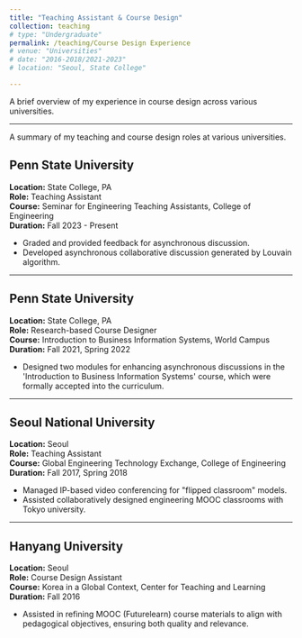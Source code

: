 ```yaml
---
title: "Teaching Assistant & Course Design"
collection: teaching
# type: "Undergraduate"
permalink: /teaching/Course Design Experience
# venue: "Universities"
# date: "2016-2018/2021-2023"
# location: "Seoul, State College"

---
```


A brief overview of my experience in course design across various universities.

<!-- more -->

---

A summary of my teaching and course design roles at various universities.

<!-- more -->

## Penn State University
**Location:** State College, PA  
**Role:** Teaching Assistant  
**Course:** Seminar for Engineering Teaching Assistants, College of Engineering  
**Duration:** Fall 2023 - Present  
- Graded and provided feedback for asynchronous discussion.
- Developed asynchronous collaborative discussion generated by Louvain algorithm.

---

## Penn State University
**Location:** State College, PA  
**Role:** Research-based Course Designer  
**Course:** Introduction to Business Information Systems, World Campus  
**Duration:** Fall 2021, Spring 2022  
- Designed two modules for enhancing asynchronous discussions in the 'Introduction to Business Information Systems' course, which were formally accepted into the curriculum.

---

## Seoul National University
**Location:** Seoul  
**Role:** Teaching Assistant  
**Course:** Global Engineering Technology Exchange, College of Engineering  
**Duration:** Fall 2017, Spring 2018  
- Managed IP-based video conferencing for "flipped classroom" models.
- Assisted collaboratively designed engineering MOOC classrooms with Tokyo university.

---

## Hanyang University
**Location:** Seoul  
**Role:** Course Design Assistant  
**Course:** Korea in a Global Context, Center for Teaching and Learning  
**Duration:** Fall 2016  
- Assisted in refining MOOC (Futurelearn) course materials to align with pedagogical objectives, ensuring both quality and relevance.


